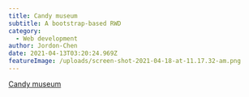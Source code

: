 ```yaml
---
title: Candy museum
subtitle: A bootstrap-based RWD
category:
  - Web development
author: Jordon-Chen
date: 2021-04-13T03:20:24.969Z
featureImage: /uploads/screen-shot-2021-04-18-at-11.17.32-am.png
---
```

[Candy museum](https://jordon-chen.github.io/WebDevelopment/MuseumOfCandy/index.html)